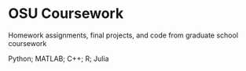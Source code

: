 # OSU Coursework

Homework assignments, final projects, and code from graduate school coursework

Python; MATLAB; C++; R; Julia
